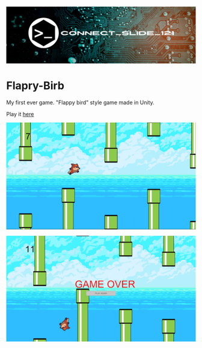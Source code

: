 ![alt text](https://github.com/Connectslide121/Flapry-Birb/blob/master/Connect_banner_github.png)

# Flapry-Birb

My first ever game. "Flappy bird" style game made in Unity.

Play it [here](https://connect-slide-121.itch.io/flapry-blirb)

![alt text](https://github.com/Connectslide121/Flapry-Birb/blob/master/Gameplay.png)

![alt text](https://github.com/Connectslide121/Flapry-Birb/blob/master/GameOver.png)
